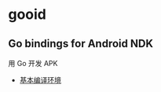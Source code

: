 # gooid
## Go bindings for Android NDK
用 Go 开发 APK
- [基本编译环境](https://github.com/gooid/gooid/wiki/%E5%9F%BA%E6%9C%AC%E7%BC%96%E8%AF%91%E7%8E%AF%E5%A2%83)
